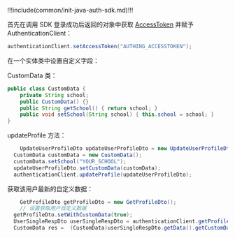 !!!include(common/init-java-auth-sdk.md)!!!

首先在调用 SDK 登录成功后返回的对象中获取 [AccessToken](https://docs.authing.cn/v2/concepts/access-token.html) 并赋予 AuthenticationClient：

```java
authenticationClient.setAccessToken("AUTHING_ACCESSTOKEN");
```

在一个实体类中设置自定义字段：

CustomData 类：

```java
public class CustomData {
    private String school;
    public CustomData() {}
    public String getSchool() { return school; }
    public void setSchool(String school) { this.school = school; }
}
```

updateProfile 方法：

```java
	UpdateUserProfileDto updateUserProfileDto = new UpdateUserProfileDto();
  CustomData customData = new CustomData();
  customData.setSchool("YOUR_SCHOOL");
  updateUserProfileDto.setCustomData(customData);
  authenticationClient.updateProfile(updateUserProfileDto);
```

获取该用户最新的自定义数据：

```java
	GetProfileDto getProfileDto = new GetProfileDto();
	// 设置获取用户自定义数据
  getProfileDto.setWithCustomData(true);
  UserSingleRespDto userSingleRespDto = authenticationClient.getProfile(getProfileDto);
  CustomData res = 	(CustomData)userSingleRespDto.getData().getCustomData();
```